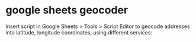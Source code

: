 # google sheets geocoder

Insert script in Google Sheets > Tools > Script Editor to geocode addresses into latitude, longitude coordinates, using different services:

